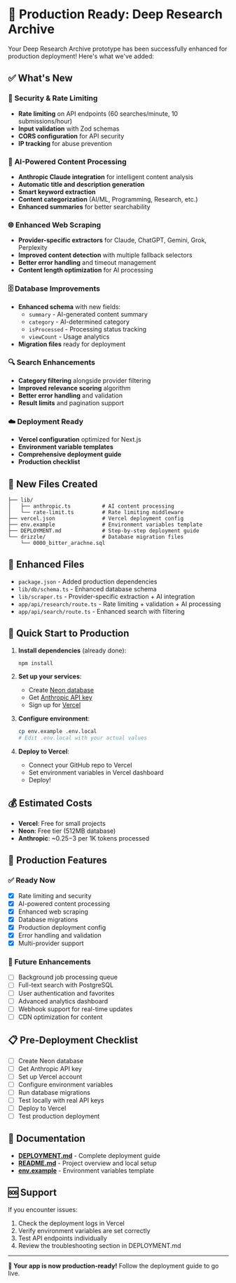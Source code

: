# 🚀 Production Ready: Deep Research Archive

Your Deep Research Archive prototype has been successfully enhanced for production deployment! Here's what we've added:

## ✅ What's New

### 🔐 **Security & Rate Limiting**
- **Rate limiting** on API endpoints (60 searches/minute, 10 submissions/hour)
- **Input validation** with Zod schemas
- **CORS configuration** for API security
- **IP tracking** for abuse prevention

### 🤖 **AI-Powered Content Processing**
- **Anthropic Claude integration** for intelligent content analysis
- **Automatic title and description generation**
- **Smart keyword extraction**
- **Content categorization** (AI/ML, Programming, Research, etc.)
- **Enhanced summaries** for better searchability

### 🌐 **Enhanced Web Scraping**
- **Provider-specific extractors** for Claude, ChatGPT, Gemini, Grok, Perplexity
- **Improved content detection** with multiple fallback selectors
- **Better error handling** and timeout management
- **Content length optimization** for AI processing

### 🗄️ **Database Improvements**
- **Enhanced schema** with new fields:
  - `summary` - AI-generated content summary
  - `category` - AI-determined category
  - `isProcessed` - Processing status tracking
  - `viewCount` - Usage analytics
- **Migration files** ready for deployment

### 🔍 **Search Enhancements**
- **Category filtering** alongside provider filtering
- **Improved relevance scoring** algorithm
- **Better error handling** and validation
- **Result limits** and pagination support

### ☁️ **Deployment Ready**
- **Vercel configuration** optimized for Next.js
- **Environment variable templates**
- **Comprehensive deployment guide**
- **Production checklist**

## 📁 New Files Created

```
├── lib/
│   ├── anthropic.ts          # AI content processing
│   └── rate-limit.ts         # Rate limiting middleware
├── vercel.json               # Vercel deployment config
├── env.example               # Environment variables template
├── DEPLOYMENT.md             # Step-by-step deployment guide
└── drizzle/                  # Database migration files
    └── 0000_bitter_arachne.sql
```

## 🔧 Enhanced Files

- `package.json` - Added production dependencies
- `lib/db/schema.ts` - Enhanced database schema
- `lib/scraper.ts` - Provider-specific extraction + AI integration
- `app/api/research/route.ts` - Rate limiting + validation + AI processing
- `app/api/search/route.ts` - Enhanced search with filtering

## 🚀 Quick Start to Production

1. **Install dependencies** (already done):
   ```bash
   npm install
   ```

2. **Set up your services**:
   - Create [Neon database](https://neon.tech)
   - Get [Anthropic API key](https://console.anthropic.com)
   - Sign up for [Vercel](https://vercel.com)

3. **Configure environment**:
   ```bash
   cp env.example .env.local
   # Edit .env.local with your actual values
   ```

4. **Deploy to Vercel**:
   - Connect your GitHub repo to Vercel
   - Set environment variables in Vercel dashboard
   - Deploy!

## 💰 Estimated Costs

- **Vercel**: Free for small projects
- **Neon**: Free tier (512MB database)
- **Anthropic**: ~$0.25-$3 per 1K tokens processed

## 🎯 Production Features

### ✅ Ready Now
- [x] Rate limiting and security
- [x] AI-powered content processing
- [x] Enhanced web scraping
- [x] Database migrations
- [x] Production deployment config
- [x] Error handling and validation
- [x] Multi-provider support

### 🔮 Future Enhancements
- [ ] Background job processing queue
- [ ] Full-text search with PostgreSQL
- [ ] User authentication and favorites
- [ ] Advanced analytics dashboard
- [ ] Webhook support for real-time updates
- [ ] CDN optimization for content

## 📋 Pre-Deployment Checklist

- [ ] Create Neon database
- [ ] Get Anthropic API key  
- [ ] Set up Vercel account
- [ ] Configure environment variables
- [ ] Run database migrations
- [ ] Test locally with real API keys
- [ ] Deploy to Vercel
- [ ] Test production deployment

## 📖 Documentation

- **[DEPLOYMENT.md](./DEPLOYMENT.md)** - Complete deployment guide
- **[README.md](./README.md)** - Project overview and local setup
- **[env.example](./env.example)** - Environment variables template

## 🆘 Support

If you encounter issues:
1. Check the deployment logs in Vercel
2. Verify environment variables are set correctly
3. Test API endpoints individually
4. Review the troubleshooting section in DEPLOYMENT.md

---

**🎉 Your app is now production-ready!** Follow the deployment guide to go live. 